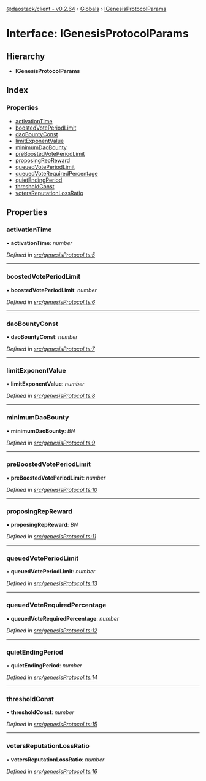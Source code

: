 [@daostack/client - v0.2.64](../README.md) › [Globals](../globals.md) › [IGenesisProtocolParams](igenesisprotocolparams.md)

# Interface: IGenesisProtocolParams

## Hierarchy

* **IGenesisProtocolParams**

## Index

### Properties

* [activationTime](igenesisprotocolparams.md#activationtime)
* [boostedVotePeriodLimit](igenesisprotocolparams.md#boostedvoteperiodlimit)
* [daoBountyConst](igenesisprotocolparams.md#daobountyconst)
* [limitExponentValue](igenesisprotocolparams.md#limitexponentvalue)
* [minimumDaoBounty](igenesisprotocolparams.md#minimumdaobounty)
* [preBoostedVotePeriodLimit](igenesisprotocolparams.md#preboostedvoteperiodlimit)
* [proposingRepReward](igenesisprotocolparams.md#proposingrepreward)
* [queuedVotePeriodLimit](igenesisprotocolparams.md#queuedvoteperiodlimit)
* [queuedVoteRequiredPercentage](igenesisprotocolparams.md#queuedvoterequiredpercentage)
* [quietEndingPeriod](igenesisprotocolparams.md#quietendingperiod)
* [thresholdConst](igenesisprotocolparams.md#thresholdconst)
* [votersReputationLossRatio](igenesisprotocolparams.md#votersreputationlossratio)

## Properties

###  activationTime

• **activationTime**: *number*

*Defined in [src/genesisProtocol.ts:5](https://github.com/dorgtech/client/blob/19b4373/src/genesisProtocol.ts#L5)*

___

###  boostedVotePeriodLimit

• **boostedVotePeriodLimit**: *number*

*Defined in [src/genesisProtocol.ts:6](https://github.com/dorgtech/client/blob/19b4373/src/genesisProtocol.ts#L6)*

___

###  daoBountyConst

• **daoBountyConst**: *number*

*Defined in [src/genesisProtocol.ts:7](https://github.com/dorgtech/client/blob/19b4373/src/genesisProtocol.ts#L7)*

___

###  limitExponentValue

• **limitExponentValue**: *number*

*Defined in [src/genesisProtocol.ts:8](https://github.com/dorgtech/client/blob/19b4373/src/genesisProtocol.ts#L8)*

___

###  minimumDaoBounty

• **minimumDaoBounty**: *BN*

*Defined in [src/genesisProtocol.ts:9](https://github.com/dorgtech/client/blob/19b4373/src/genesisProtocol.ts#L9)*

___

###  preBoostedVotePeriodLimit

• **preBoostedVotePeriodLimit**: *number*

*Defined in [src/genesisProtocol.ts:10](https://github.com/dorgtech/client/blob/19b4373/src/genesisProtocol.ts#L10)*

___

###  proposingRepReward

• **proposingRepReward**: *BN*

*Defined in [src/genesisProtocol.ts:11](https://github.com/dorgtech/client/blob/19b4373/src/genesisProtocol.ts#L11)*

___

###  queuedVotePeriodLimit

• **queuedVotePeriodLimit**: *number*

*Defined in [src/genesisProtocol.ts:13](https://github.com/dorgtech/client/blob/19b4373/src/genesisProtocol.ts#L13)*

___

###  queuedVoteRequiredPercentage

• **queuedVoteRequiredPercentage**: *number*

*Defined in [src/genesisProtocol.ts:12](https://github.com/dorgtech/client/blob/19b4373/src/genesisProtocol.ts#L12)*

___

###  quietEndingPeriod

• **quietEndingPeriod**: *number*

*Defined in [src/genesisProtocol.ts:14](https://github.com/dorgtech/client/blob/19b4373/src/genesisProtocol.ts#L14)*

___

###  thresholdConst

• **thresholdConst**: *number*

*Defined in [src/genesisProtocol.ts:15](https://github.com/dorgtech/client/blob/19b4373/src/genesisProtocol.ts#L15)*

___

###  votersReputationLossRatio

• **votersReputationLossRatio**: *number*

*Defined in [src/genesisProtocol.ts:16](https://github.com/dorgtech/client/blob/19b4373/src/genesisProtocol.ts#L16)*
